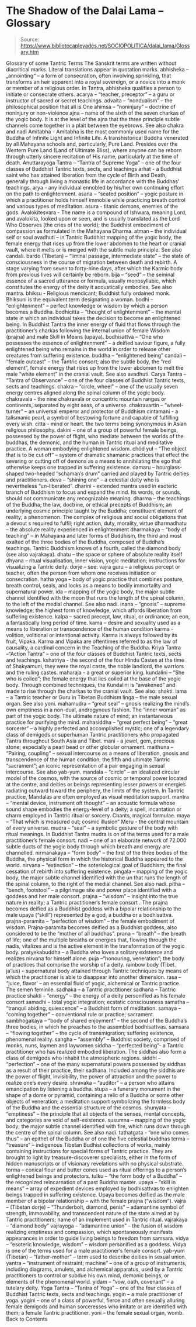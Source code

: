 # The Shadow of the Dalai Lama – Glossary

> Source: https://www.bibliotecapleyades.net/SOCIOPOLITICA/dalai_lama/Glossary.htm

Glossary of some Tantric Terms
The Sanskrit terms are written without diacritical marks.
Literal translations appear in quotation marks.
abhisheka – „annointing“ – a form of consecration, often involving sprinkling, that transforms an heir apparent into a royal sovereign, or a novice into a monk or member of a religious order. In Tantra, abhisheka qualifies a person to initiate or consecrate others.
acarya – “teacher, preceptor” – a guru or instructor of sacred or secret teachings.
advaita – “nondualism” – the philosophical position that all is One
ahimsa – “noninjury” – doctrine of noninjury or non-violence
ajna – name of the sixth of the seven charkas of the yogic body. It is at the level of the ajna that the three principle subtle channels come together in a plait between the eyebrows. See also chakra and nadi
Amitabha - Amitabha is the most commonly used name for the Buddha of Infinite Light and Infinite Life. A transhistorical Buddha venerated by all Mahayana schools and, particularly, Pure Land. Presides over the Western Pure Land (Land of Ultimate Bliss), where anyone can be reborn through utterly sincere recitation of His name, particularly at the time of death.
Anuttarayoga Tantra – “Tantra of Supreme Yoga” – one of the four classes of Buddhist Tantric texts, sects, and teachings
arhat - a Buddhist saint who has attained liberation from the cycle of Birth and Death, generally through living
a monastic life in accordance with the Buddhas' teachings.
arya - any individual ennobled by his/her own continuing effort on the path to enlightenment.
asana – “seated position” – yogic posture in which a practitioner holds himself immobile while practicing breath control and various types of meditation.
asura - titanic demons, enemies of the gods.
Avalokitesvara - The name is a compound of Ishwara, meaning Lord, and avalokita, looked upon or seen, and is usually translated as the Lord Who Observes (the cries of the world); the Buddhist embodiment of compassion as formulated in the Mahayana Dharma.
atman – the individual self or soul
avadhuti – in Tantric Buddhist mapping of the yogic body, the female energy that rises up from the lower abdomen to the heart or cranial vault, where it melts or is merged with the subtle male principle. See also candali.
bardo (Tibetan) – “liminal passage, intermediate state” – the state of consciousness in the course of migration between death and rebirth. A stage varying from seven to forty-nine days, after which the Karmic body from previous lives will certainly be reborn.
bija – “seed” – the seminal essence of a sacred utterance or formula, usually monosyllabic, which constitutes the energy of the deity it acoustically embodies. See also mantra.
bhiksu - Religious mendicant; Buddhist fully ordained monk. Bhiksuni is the equivalent term designating a woman.
bodhi – “enlightenment” – perfect knowledge or wisdom by which a person becomes a Buddha.
bodhicitta – “thought of enlightenment” – the mental state in which an individual takes the decision to become an enlightened being. In Buddhist Tantra the inner energy of fluid that flows through the practitioner’s charkas following the internal union of female Wisdom (prajna) and male Skill in Means (upaya).
bodhisattva – “One who possesses the essence of enlightenment” – a deified saviour figure, a fully enlightened being who remains in the world in order to release other creatures from suffering existence.
buddha – “enlightened being”
candali – “female outcast” – the Tantric consort; also the subtle body, the “red element”, female energy that rises up from the lower abdomen to melt the male “white element” in the cranial vault. See also avadhuti.
Carya Tantra – “Tantra of Observance” – one of the four classes of Buddhist Tantric texts, sects and teachings.
chakra – “circle, wheel” – one of the usually seven energy centres aligned along the spinal column of the yogic body.
chakravala - the nine chakravala or concentric mountain ranges or continents, separated by eight seas, of a universe.
chakravartin – “wheel-turner” – an universal emperor and protector of Buddhism
cintamani - a talismanic pearl, a symbol of bestowing fortune and capable of fulfilling every wish.
citta - mind or heart. the two terms being synonymous in Asian religious philosophy.
dakini – one of a group of powerful female beings, possessed by the power of flight, who mediate between the worlds of the buddhas, the demonic, and the human in Tantric ritual and meditative practice. A woman embodying enlightened wisdom.
chöd yul – “The object that is to be cut off” – system of dramatic shamanic practices that effect the severing or cutting off of demons as a means to annihilating the ego that otherwise keeps one trapped in suffering existence.
damaru – hourglass-shaped two-headed “schaman’s drum” carried and played by Tantric deities and practitioners.
deva – “shining one” – a celestial deity who is nevertheless “un-liberated”.
dharini - extended mantra used in esoteric branch of Buddhism to focus and expand the mind. Its words, or sounds, should not communicate any recognizable meaning.
dharma – the teachings of the Buddha; the law, doctrine, or ethical precepts of Buddhism; an underlying cosmic principle taught by the Buddha; constituent element of reality; a phenomenon. The complex of religious and social obligations that a devout s required to fulfil; right action, duty, morality, virtue
dharmadhatu – the absolute reality experienced in enlightenment
dharmakaya – “body of teaching” – in Mahayana and later forms of Buddhism, the third and most exalted of the three bodies of the Buddha, composed of Buddha’s teachings. Tantric Buddhism knows of a fourth, called the diamond body (see also vajrakaya).
dhatu – the space or sphere of absolute reality itself
dhyana – ritual visualisation, inner vision, yogic meditation; instructions for visualizing a Tantric deity.
dorje – see: vajra
guru – a religious percept or teacher, often the person from whom one receives initiation or consecration.
hatha yoga – body of yogic practice that combines posture, breath control, seals, and locks as a means to bodily immortality and supernatural power.
ida – mapping of the yogic body, the major subtle channel identified with the moon that runs the length of the spinal column, to the left of the medial channel. See also nadi.
inana – “gnosis” – supreme knowledge; the highest form of knowledge, which affords liberation from suffering existence.
kalpa – sacred precept, law, ritual, or ordinance; an eon, a fantastically long period of time.
kama – desire and sexuality used as a means to liberation or transcendence of the human condition
karma - volition, volitional or intentional activity. Karma is always followed by its fruit, Vipaka. Karma and Vipaka are oftentimes referred to as the law of causality, a cardinal concern in the Teaching of the Buddha.
Kriya Tantra –“Action Tantra” – one of the four classes of Buddhist Tantric texts, sects and teachings.
kshatriya - the second of the four Hindu Castes at the time of Shakyamuni, they were the royal caste, the noble landlord, the warriors and the ruling castes. maharaja - a great or superior king.
kundalini – “She who is coiled”; the female energy that lies coiled at the base of the yogic body. Through combined techniques, the Kundalini is “awakened” and made to rise through the charkas to the cranial vault. See also: shakti.
lama – a Tantric teacher or Guru in Tibetan Buddhism
linga – the male sexual organ. See also yoni.
mahamudra – “great seal” – gnosis realizing the mind’s own emptiness in a non-dual, androgynous fashion. The “inner woman” as part of the yogic body. The ultimate nature of mind; an instantaneous practice for purifying the mind.
mahasiddha – “great perfect being” – “great sorcerer” – a highly perfected and accomplished mystic; one of a legendary class of demigods or superhuman Tantric practitioners who propagated Tantra throughout South Asia and Tibet.
mani - a jewel, gem, precious stone; especially a pearl bead or other globular ornament.
maithuna – “Pairing, coupling” – sexual intercourse as a means of liberation, gnosis and transcendence of the human condition; the fifth and ultimate Tantric “sacrament”; an iconic representation of a pair engaging in sexual intercourse. See also yab-yum.
mandala – “circle” – an idealized circular model of the cosmos, with the source of cosmic or temporal power located at the centre, and deities or beings representing lesser powers or energies radiating outward toward the periphery, the limits of the system. In Tantric practice, Mandalas are often employed as visual meditation support.
mantra – “mental device, instrument oft thought” – an acoustic formula whose sound shape embodies the energy-level of a deity; a spell, incantation or charm employed in Tantric ritual or sorcery. Chants, magical formulae.
maya – “That which is measured out; cosmic illusion”
Meru - the central mountain of every universe.
mudra – “seal” – a symbolic gesture of the body with ritual meanings. In Buddhist Tantra mudra is on of the terms used for a male practitioner’s female consort.
nadi – one of an elaborate network of 72.000 subtle ducts of the yogic body through which breath and energy are channelled.
nirmanakaya – “form body” – the first of the three bodies of the Buddha, the physical form in which the historical Buddha appeared to the world.
nirvana – “extinction” – the soteriological goal of Buddhism; the final cessation of rebirth into suffering existence.
pingala – mapping of the yogic body, the major subtle channel identified with the un that runs the length of the spinal column, to the right of the medial channel. See also nadi.
pitha – “bench, footstool” – a pilgrimage site and power place identified with a goddess and her male consort.
prajna – “wisdom” – insight into the true nature in reality; a Tantric practitioner‘s female consort . The prajna becomes deified as a Buddhist goddess with a bipolar relationship to the male upaya (“skill”) represented by a god, a buddha or a bodhisattva.
prajna-paramita – “perfection of wisdom” – the female embodiment of wisdom. Prajna-paramita becomes deified as a Buddhist goddess, also considered to be the “mother of all buddhas”.
prana – “breath” – the breath of life; one of the multiple breaths or energies that, flowing through the nadis, vitalizes and is the active element in the transformation of the yogic body.
pratyekabuddha – a Buddha who loves a solitary existence and realizes nirvana for himself alone.
puja –“honouring, veneration”; the body of practices that comprise the worship of a deity.
rainbow body (Tibet. ja’lus) – supernatural body attained through Tantric techniques by means of which the practitioner is able to disappear into another dimension.
rasa – “juice, flavor’ – an essential fluid of yogic, alchemical or Tantric practice. The semen feminile.
sadhaka – a Tantric practitioner
sadhana – Tantric practice
shakti – “energy” – the energy of a deity personified as his female consort
samadhi – total yogic integration; ecstatic consciousness
samatha – “tranquil abiding, quiescence” – a Buddhist form of meditation.
samaya – “coming together” – conventional rule or practice; sacrament.
sambhogakaya – “body of shared enjoyment” – the second of the Buddha’s three bodies, in which he preaches to the assembled bodhisattvas.
samsara – “flowing together” – the cycle of transmigration; suffering existence, phenomenal reality.
sangha – “assembly” – Buddhist society, comprised of monks, nuns, laymen and laywomen
siddha – “perfected being”- a Tantric practitioner who has realized embodied liberation. The siddhas also form a class of demigods who inhabit the atmospheric regions.
siddhi – “perfection” – one of the many supernatural powers possessed by siddhas as a result of their practice, their sadhana. Included among the siddhis are the power of flight, invisibility, the power of attraction and the power to realize one’s every desire.
shravaka – “auditor” – a person who attains emancipation by listening a buddha.
stupa – a funerary monument in the shape of a dome or pyramid, containing a relic of a Buddha or some other objects of veneration; a meditation support symbolizing the formless body of the Buddha and the essential structure of the cosmos.
shunyata – “emptiness” – the principle that all objects of the senses, mental concepts, and categories are void of self-existence.
susumna – mapping of the yogic body; the major subtle channel identified with fire, which runs down through the centre of the spinal column. See also nadi.
tathatgata - “one who comes thus” – an epithet of the Buddha or of one the five celestial buddhas
terma – “treasure” – indigenous Tibetan Budhist collections of works, mainly containing instructions for special forms of Tantric practice. They are brought to light by treasure-discoverer specialists, either in the form of hidden manuscripts or of visionary revelations with no physical substrate.
torma – conical flour and butter cones used as ritual offerings to a person’s enlightened beings and protectors.
tulku – “the form body of a Buddha” – the recognized reincarnation of a past Buddha master.
upaya – “skill in means” – array of expedient devices employed by bodhisattvas to enlighten beings trapped in suffering existence. Upaya becomes deified as the male member of a bipolar relationship – with the female prajna (“wisdom”).
vajra – (Tibetan dorje) – “Thunderbolt, diamond, penis” – adamantine symbol of strength, immovability, and transcendent nature of the state aimed at by Tantric practitioners; name of an implement used in Tantric ritual.
vajrakaya – “diamond body”
vajrayoga – “adamantine union” – the fusion of wisdom realizing emptiness and compassion, which spontaneously manifests appearances in order to guide living beings to freedom from samsara.
vidya – “esoteric knowledge, wisdom” – wisdom personified as a goddess. Vidya is one of the terms used for a male practitioner’s female consort.
yab-yum (Tibetan) – “father-mother” – term used to describe deities in sexual union.
yantra – “instrument of restraint; machine” – one of a group of instruments, including diagrams, amulets, and alchemical apparatus, used by a Tantric practitioners to control or subdue his own mind, demonic beings, or elements of the phenomenal world.
yidam – “vow, oath, covenant” – a tutelary deity.
Yoga Tantra – “Tantra of Yoga” – one of the four classes of Buddhist Tantric texts, sects and teachings.
yogin – a male practitioner of yoga.
yogini – one of a class of powerful, fierce and often sexually alluring female demigods and human sorceresses who imitate or are identified with them; a female Tantric practitioner.
yoni – the female sexual organ, womb.
Back to Contents
